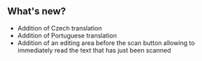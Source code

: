 ## What's new?

  * Addition of Czech translation
  * Addition of Portuguese translation
  * Addition of an editing area before the scan button allowing to immediately read the text that has just been scanned